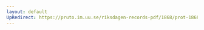 ```yaml
---
layout: default
UpRedirect: https://pruto.im.uu.se/riksdagen-records-pdf/1868/prot-1868--fk--416/prot-1868--fk--416_043.pdf
---
```

